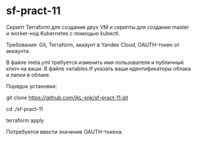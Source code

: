 # sf-pract-11

Скрипт Terraform для создания двух VM и скрипты для создания master и worker-нод Kubernetes с помощью kubectl.

Требования: Git, Terraform, аккаунт в Yandex Cloud, OAUTH-токен от аккаунта.

В файле meta.yml требуется изменить имя пользователя и публичный ключ на ваши. В файле variables.tf указать ваши идентификаторы облака и папки в облаке.

Порядок установки:

git clone https://github.com/jkL-snk/sf-pract-11.git

cd ./sf-pract-11

terraform apply

Потребуется ввести значение OAUTH-токена.
